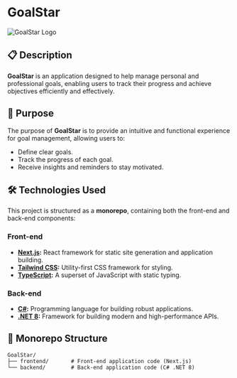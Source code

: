 # GoalStar

![GoalStar Logo](https://via.placeholder.com/150)

## 📋 Description

**GoalStar** is an application designed to help manage personal and professional goals, enabling users to track their progress and achieve objectives efficiently and effectively.

## 🎯 Purpose

The purpose of **GoalStar** is to provide an intuitive and functional experience for goal management, allowing users to:

- Define clear goals.
- Track the progress of each goal.
- Receive insights and reminders to stay motivated.

## 🛠️ Technologies Used

This project is structured as a **monorepo**, containing both the front-end and back-end components:

### Front-end
- **[Next.js](https://nextjs.org/):** React framework for static site generation and application building.
- **[Tailwind CSS](https://tailwindcss.com/):** Utility-first CSS framework for styling.
- **[TypeScript](https://www.typescriptlang.org/):** A superset of JavaScript with static typing.

### Back-end
- **[C#](https://learn.microsoft.com/en-us/dotnet/csharp/):** Programming language for building robust applications.
- **[.NET 8](https://learn.microsoft.com/en-us/dotnet/core/whats-new/dotnet-8):** Framework for building modern and high-performance APIs.

## 📂 Monorepo Structure

```plaintext
GoalStar/
├── frontend/       # Front-end application code (Next.js)
└── backend/        # Back-end application code (C# .NET 8)

